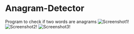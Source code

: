 # Anagram-Detector
Program to check if two words are anagrams
![Screenshot1!](https://user-images.githubusercontent.com/105179700/176796981-35f2804c-599d-4ba9-b089-7f0d045f1b85.png)
![Screenshot2!](https://user-images.githubusercontent.com/105179700/176797000-c5b4a64e-0b6c-4ad5-9edd-2239cd7292f7.png)
![Screenshot3!](https://user-images.githubusercontent.com/105179700/176797012-f3860e1e-6f1c-4beb-9dc2-4c6cb247784e.png)
